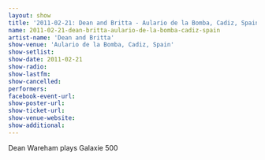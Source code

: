 ```yaml
---
layout: show
title: '2011-02-21: Dean and Britta - Aulario de la Bomba, Cadiz, Spain'
name: 2011-02-21-dean-britta-aulario-de-la-bomba-cadiz-spain
artist-name: 'Dean and Britta'
show-venue: 'Aulario de la Bomba, Cadiz, Spain'
show-setlist: 
show-date: 2011-02-21
show-radio: 
show-lastfm: 
show-cancelled: 
performers: 
facebook-event-url: 
show-poster-url: 
show-ticket-url: 
show-venue-website: 
show-additional: 
---
```


Dean Wareham plays Galaxie 500